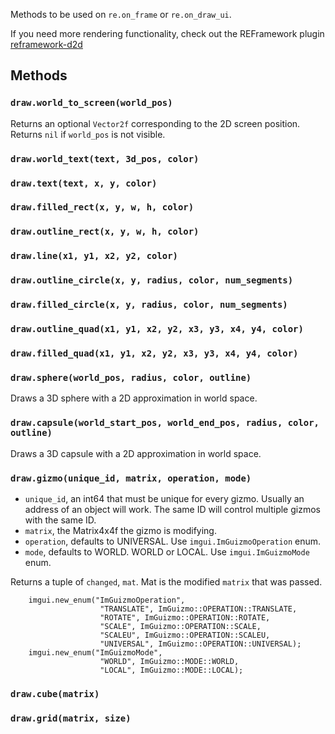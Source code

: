 Methods to be used on `re.on_frame` or `re.on_draw_ui`.

If you need more rendering functionality, check out the REFramework plugin [reframework-d2d](https://github.com/cursey/reframework-d2d)

## Methods
### `draw.world_to_screen(world_pos)`
Returns an optional `Vector2f` corresponding to the 2D screen position. Returns `nil` if `world_pos` is not visible.
### `draw.world_text(text, 3d_pos, color)`
### `draw.text(text, x, y, color)`
### `draw.filled_rect(x, y, w, h, color)`
### `draw.outline_rect(x, y, w, h, color)`
### `draw.line(x1, y1, x2, y2, color)`
### `draw.outline_circle(x, y, radius, color, num_segments)`
### `draw.filled_circle(x, y, radius, color, num_segments)`
### `draw.outline_quad(x1, y1, x2, y2, x3, y3, x4, y4, color)`
### `draw.filled_quad(x1, y1, x2, y2, x3, y3, x4, y4, color)`
### `draw.sphere(world_pos, radius, color, outline)`
Draws a 3D sphere with a 2D approximation in world space.

### `draw.capsule(world_start_pos, world_end_pos, radius, color, outline)`
Draws a 3D capsule with a 2D approximation in world space.

### `draw.gizmo(unique_id, matrix, operation, mode)`
* `unique_id`, an int64 that must be unique for every gizmo. Usually an address of an object will work. The same ID will control multiple gizmos with the same ID.
* `matrix`, the Matrix4x4f the gizmo is modifying.
* `operation`, defaults to UNIVERSAL. Use `imgui.ImGuizmoOperation` enum.
* `mode`, defaults to WORLD. WORLD or LOCAL. Use `imgui.ImGuizmoMode` enum.

Returns a tuple of `changed`, `mat`. Mat is the modified `matrix` that was passed.

```
    imgui.new_enum("ImGuizmoOperation", 
                    "TRANSLATE", ImGuizmo::OPERATION::TRANSLATE, 
                    "ROTATE", ImGuizmo::OPERATION::ROTATE,
                    "SCALE", ImGuizmo::OPERATION::SCALE,
                    "SCALEU", ImGuizmo::OPERATION::SCALEU,
                    "UNIVERSAL", ImGuizmo::OPERATION::UNIVERSAL);
    imgui.new_enum("ImGuizmoMode", 
                    "WORLD", ImGuizmo::MODE::WORLD,
                    "LOCAL", ImGuizmo::MODE::LOCAL);
```

### `draw.cube(matrix)`
### `draw.grid(matrix, size)`
